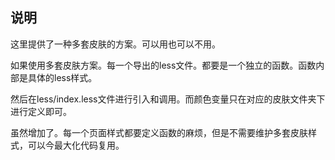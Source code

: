 ## 说明

这里提供了一种多套皮肤的方案。可以用也可以不用。

如果使用多套皮肤方案。每一个导出的less文件。都要是一个独立的函数。函数内部是具体的less样式。

然后在less/index.less文件进行引入和调用。而颜色变量只在对应的皮肤文件夹下进行定义即可。

虽然增加了。每一个页面样式都要定义函数的麻烦，但是不需要维护多套皮肤样式，可以今最大化代码复用。